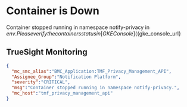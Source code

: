 # Container is Down
Container stopped running in namespace notify-privacy in ${env}. 
Please verify the containers status in [GKE Console](${gke_console_url}

## TrueSight Monitoring
```json
{
  "mc_smc_alias":"BMC_Application:TMF_Privacy_Management_API",
  "Assignee_Group":"Notification Platform",
  "severity":"CRITICAL",
  "msg":"Container stopped running in namespace notify-privacy.",
  "mc_host":"tmf_privacy_management_api"
}
```